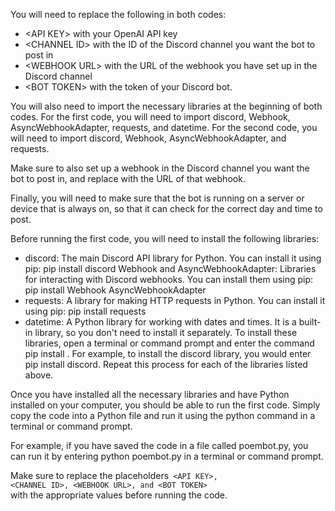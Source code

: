 You will need to replace the following in both codes:

- &lt;API KEY> with your OpenAI API key
- &lt;CHANNEL ID> with the ID of the Discord channel you want the bot to post in
- &lt;WEBHOOK URL> with the URL of the webhook you have set up in the Discord channel
- &lt;BOT TOKEN> with the token of your Discord bot.

You will also need to import the necessary libraries at the beginning of both codes. For the first code, you will need to import discord, Webhook, AsyncWebhookAdapter, requests, and datetime. For the second code, you will need to import discord, Webhook, AsyncWebhookAdapter, and requests.

Make sure to also set up a webhook in the Discord channel you want the bot to post in, and replace <WEBHOOK URL> with the URL of that webhook.

Finally, you will need to make sure that the bot is running on a server or device that is always on, so that it can check for the correct day and time to post.


Before running the first code, you will need to install the following libraries:

- discord: The main Discord API library for Python. You can install it using pip: pip install discord
Webhook and AsyncWebhookAdapter: Libraries for interacting with Discord webhooks. You can install them using pip: pip install Webhook AsyncWebhookAdapter
- requests: A library for making HTTP requests in Python. You can install it using pip: pip install requests
- datetime: A Python library for working with dates and times. It is a built-in library, so you don't need to install it separately.
To install these libraries, open a terminal or command prompt and enter the command pip install <library name>. For example, to install the discord library, you would enter pip install discord. Repeat this process for each of the libraries listed above.


Once you have installed all the necessary libraries and have Python installed on your computer, you should be able to run the first code. Simply copy the code into a Python file and run it using the python command in a terminal or command prompt.

For example, if you have saved the code in a file called poembot.py, you can run it by entering python poembot.py in a terminal or command prompt.

Make sure to replace the placeholders<Code> &lt;API KEY>, &lt;CHANNEL ID>, &lt;WEBHOOK URL>, and &lt;BOT TOKEN> </Code>with the appropriate values before running the code.
